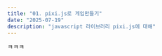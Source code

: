 ```yaml
---
title: "01. pixi.js로 게임만들기"
date: "2025-07-19"
description: "javascript 라이브러리 pixi.js에 대해"
---
```


ㅋㅋㅋ
